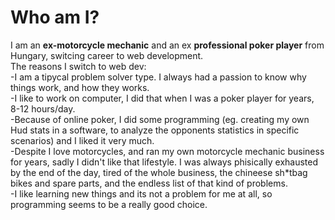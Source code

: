 # Who am I?

I am an **ex-motorcycle mechanic** and an ex **professional poker player** from Hungary, switcing career to web development. <br>
The reasons I switch to web dev: <br>
-I am a tipycal problem solver type. I always had a passion to know why things work, and how they works.  
-I like to work on computer, I did that when I was a poker player for years, 8-12 hours/day.  
-Because of online poker, I did some programming (eg. creating my own Hud stats in a software, to analyze the opponents statistics in specific scenarios) and I liked it very much.  
-Despite I love motorcycles, and ran my own motorcycle mechanic business for years, sadly I didn't like that lifestyle. I was always phisically exhausted by the end of the day,
tired of the whole business, the chineese sh*tbag bikes and spare parts, and the endless list of that kind of problems.  
-I like learning new things and its not a problem for me at all, so programming seems to be a really good choice.  

